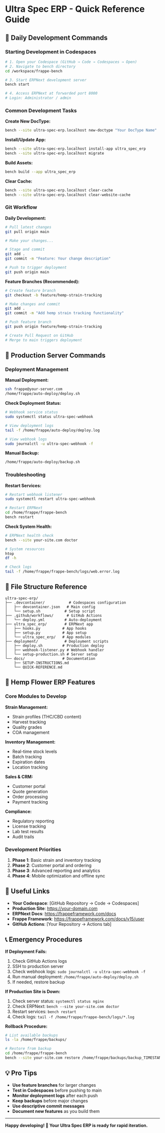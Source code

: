 # Ultra Spec ERP - Quick Reference Guide

## 🚀 Daily Development Commands

### Starting Development in Codespaces

```bash
# 1. Open your Codespace (GitHub → Code → Codespaces → Open)
# 2. Navigate to bench directory
cd /workspace/frappe-bench

# 3. Start ERPNext development server
bench start

# 4. Access ERPNext at forwarded port 8000
# Login: Administrator / admin
```

### Common Development Tasks

**Create New DocType:**
```bash
bench --site ultra-spec-erp.localhost new-doctype "Your DocType Name"
```

**Install/Update App:**
```bash
bench --site ultra-spec-erp.localhost install-app ultra_spec_erp
bench --site ultra-spec-erp.localhost migrate
```

**Build Assets:**
```bash
bench build --app ultra_spec_erp
```

**Clear Cache:**
```bash
bench --site ultra-spec-erp.localhost clear-cache
bench --site ultra-spec-erp.localhost clear-website-cache
```

### Git Workflow

**Daily Development:**
```bash
# Pull latest changes
git pull origin main

# Make your changes...

# Stage and commit
git add .
git commit -m "Feature: Your change description"

# Push to trigger deployment
git push origin main
```

**Feature Branches (Recommended):**
```bash
# Create feature branch
git checkout -b feature/hemp-strain-tracking

# Make changes and commit
git add .
git commit -m "Add hemp strain tracking functionality"

# Push feature branch
git push origin feature/hemp-strain-tracking

# Create Pull Request on GitHub
# Merge to main triggers deployment
```

## 🔧 Production Server Commands

### Deployment Management

**Manual Deployment:**
```bash
ssh frappe@your-server.com
/home/frappe/auto-deploy/deploy.sh
```

**Check Deployment Status:**
```bash
# Webhook service status
sudo systemctl status ultra-spec-webhook

# View deployment logs
tail -f /home/frappe/auto-deploy/deploy.log

# View webhook logs
sudo journalctl -u ultra-spec-webhook -f
```

**Manual Backup:**
```bash
/home/frappe/auto-deploy/backup.sh
```

### Troubleshooting

**Restart Services:**
```bash
# Restart webhook listener
sudo systemctl restart ultra-spec-webhook

# Restart ERPNext
cd /home/frappe/frappe-bench
bench restart
```

**Check System Health:**
```bash
# ERPNext health check
bench --site your-site.com doctor

# System resources
htop
df -h

# Check logs
tail -f /home/frappe/frappe-bench/logs/web.error.log
```

## 📁 File Structure Reference

```
ultra-spec-erp/
├── .devcontainer/           # Codespaces configuration
│   ├── devcontainer.json   # Main config
│   └── setup.sh           # Setup script
├── .github/workflows/      # GitHub Actions
│   └── deploy.yml         # Auto-deployment
├── ultra_spec_erp/        # ERPNext app
│   ├── hooks.py          # App hooks
│   ├── setup.py          # App setup
│   └── ultra_spec_erp/   # App modules
├── deployment/            # Deployment scripts
│   ├── deploy.sh         # Production deploy
│   ├── webhook-listener.py # Webhook handler
│   └── setup-production.sh # Server setup
└── docs/                 # Documentation
    ├── SETUP-INSTRUCTIONS.md
    └── QUICK-REFERENCE.md
```

## 🌿 Hemp Flower ERP Features

### Core Modules to Develop

**Strain Management:**
- Strain profiles (THC/CBD content)
- Harvest tracking
- Quality grades
- COA management

**Inventory Management:**
- Real-time stock levels
- Batch tracking
- Expiration dates
- Location tracking

**Sales & CRM:**
- Customer portal
- Quote generation
- Order processing
- Payment tracking

**Compliance:**
- Regulatory reporting
- License tracking
- Lab test results
- Audit trails

### Development Priorities

1. **Phase 1**: Basic strain and inventory tracking
2. **Phase 2**: Customer portal and ordering
3. **Phase 3**: Advanced reporting and analytics
4. **Phase 4**: Mobile optimization and offline sync

## 🔗 Useful Links

- **Your Codespace**: [GitHub Repository → Code → Codespaces]
- **Production Site**: https://your-domain.com
- **ERPNext Docs**: https://frappeframework.com/docs
- **Frappe Framework**: https://frappeframework.com/docs/v15/user
- **GitHub Actions**: [Your Repository → Actions tab]

## 📞 Emergency Procedures

**If Deployment Fails:**
1. Check GitHub Actions logs
2. SSH to production server
3. Check webhook logs: `sudo journalctl -u ultra-spec-webhook -f`
4. Run manual deployment: `/home/frappe/auto-deploy/deploy.sh`
5. If needed, restore backup

**If Production Site is Down:**
1. Check server status: `systemctl status nginx`
2. Check ERPNext: `bench --site your-site.com doctor`
3. Restart services: `bench restart`
4. Check logs: `tail -f /home/frappe/frappe-bench/logs/*.log`

**Rollback Procedure:**
```bash
# List available backups
ls -la /home/frappe/backups/

# Restore from backup
cd /home/frappe/frappe-bench
bench --site your-site.com restore /home/frappe/backups/backup_TIMESTAMP.sql.gz
```

## 💡 Pro Tips

- **Use feature branches** for larger changes
- **Test in Codespaces** before pushing to main
- **Monitor deployment logs** after each push
- **Keep backups** before major changes
- **Use descriptive commit messages**
- **Document new features** as you build them

---

**Happy developing! 🚀 Your Ultra Spec ERP is ready for rapid iteration.**


